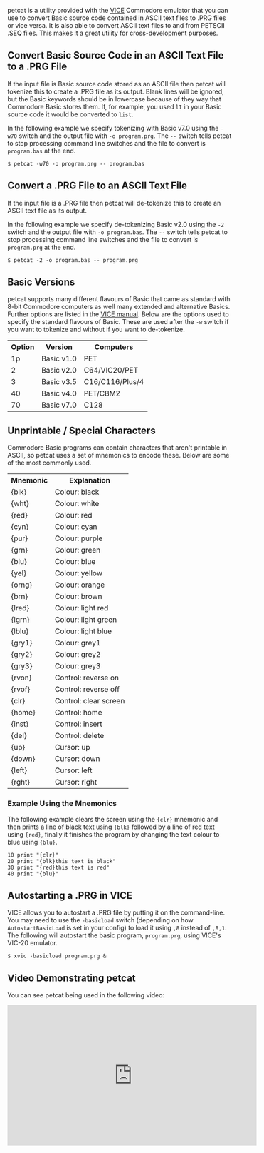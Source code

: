 petcat is a utility provided with the [VICE](http://vice-emu.sourceforge.net/) Commodore emulator that you can use to convert Basic source code contained in ASCII text files to .PRG files or vice versa.  It is also able to convert ASCII text files to and from PETSCII .SEQ files.  This makes it a great utility for cross-development purposes.

## Convert Basic Source Code in an ASCII Text File to a .PRG File

If the input file is Basic source code stored as an ASCII file then petcat will tokenize this to create a .PRG file as its output.  Blank lines will be ignored, but the Basic keywords should be in lowercase because of they way that Commodore Basic stores them.  If, for example, you used `lI` in your Basic source code it would be converted to `list`.

In the following example we specify tokenizing with Basic v7.0 using the `-w70` switch and the output file with `-o program.prg`.  The `--` switch tells petcat to stop processing command line switches and the file to convert is `program.bas` at the end.


``` text
$ petcat -w70 -o program.prg -- program.bas
```

## Convert a .PRG File to an ASCII Text File

If the input file is a .PRG file then petcat will de-tokenize this to create an ASCII text file as its output.

In the following example we specify de-tokenizing Basic v2.0 using the `-2` switch and the output file with `-o program.bas`.  The `--` switch tells petcat to stop processing command line switches and the file to convert is `program.prg` at the end.

``` text
$ petcat -2 -o program.bas -- program.prg
```


## Basic Versions

petcat supports many different flavours of Basic that came as standard with 8-bit Commodore computers as well many extended and alternative Basics.  Further options are listed in the [VICE manual](http://vice-emu.sourceforge.net/vice_15.html).  Below are the options used to specify the standard flavours of Basic.  These are used after the `-w` switch if you want to tokenize and without if you want to de-tokenize.

<table class="neatTable">
  <tr><th>Option</th><th>Version</th><th>Computers</th></tr>
  <tr><td>1p</td><td>Basic v1.0</td><td>PET</td></tr>
  <tr><td>2</td><td>Basic v2.0</td><td>C64/VIC20/PET</td></tr>
  <tr><td>3</td><td>Basic v3.5</td><td>C16/C116/Plus/4</td></tr>
  <tr><td>40</td><td>Basic v4.0</td><td>PET/CBM2</td></tr>
  <tr><td>70</td><td>Basic v7.0</td><td>C128</td></tr>
</table>

## Unprintable / Special Characters

Commodore Basic programs can contain characters that aren't printable in ASCII, so petcat uses a set of mnemonics to encode these.  Below are some of the most commonly used.

<table class="neatTable">
  <tr><th>Mnemonic</th><th>Explanation</th></tr>
  <tr><td>{blk}</td><td>Colour: black</td></tr>
  <tr><td>{wht}</td><td>Colour: white</td></tr>
  <tr><td>{red}</td><td>Colour: red</td></tr>
  <tr><td>{cyn}</td><td>Colour: cyan</td></tr>
  <tr><td>{pur}</td><td>Colour: purple</td></tr>
  <tr><td>{grn}</td><td>Colour: green</td></tr>
  <tr><td>{blu}</td><td>Colour: blue</td></tr>
  <tr><td>{yel}</td><td>Colour: yellow</td></tr>
  <tr><td>{orng}</td><td>Colour: orange</td></tr>
  <tr><td>{brn}</td><td>Colour: brown</td></tr>
  <tr><td>{lred}</td><td>Colour: light red</td></tr>
  <tr><td>{lgrn}</td><td>Colour: light green</td></tr>
  <tr><td>{lblu}</td><td>Colour: light blue</td></tr>
  <tr><td>{gry1}</td><td>Colour: grey1</td></tr>
  <tr><td>{gry2}</td><td>Colour: grey2</td></tr>
  <tr><td>{gry3}</td><td>Colour: grey3</td></tr>
  <tr><td>{rvon}</td><td>Control: reverse on</td></tr>
  <tr><td>{rvof}</td><td>Control: reverse off</td></tr>
  <tr><td>{clr}</td><td>Control: clear screen</td></tr>
  <tr><td>{home}</td><td>Control: home</td></tr>
  <tr><td>{inst}</td><td>Control: insert</td></tr>
  <tr><td>{del}</td><td>Control: delete</td></tr>
  <tr><td>{up}</td><td>Cursor: up</td></tr>
  <tr><td>{down}</td><td>Cursor: down</td></tr>
  <tr><td>{left}</td><td>Cursor: left</td></tr>
  <tr><td>{rght}</td><td>Cursor: right</td></tr>
</table>

### Example Using the Mnemonics
The following example clears the screen using the `{clr}` mnemonic and then prints a line of black text using `{blk}` followed by a line of red text using `{red}`, finally it finishes the program by changing the text colour to blue using `{blu}`.

``` basic
10 print "{clr}"
20 print "{blk}this text is black"
30 print "{red}this text is red"
40 print "{blu}"
```

## Autostarting a .PRG in VICE
VICE allows you to autostart a .PRG file by putting it on the command-line.  You may need to use the `-basicload` switch (depending on how `AutostartBasicLoad` is set in your config) to load it using `,8` instead of `,8,1`.  The following will autostart the basic program, `program.prg`, using VICE's VIC-20 emulator.

``` text
$ xvic -basicload program.prg &
```

## Video Demonstrating petcat

You can see petcat being used in the following video:

<div class="youtube-wrapper">
<iframe width="560" height="315" src="https://www.youtube.com/embed/MZHS4qVfmvc" frameborder="0" allow="accelerometer; autoplay; encrypted-media; gyroscope; picture-in-picture" allowfullscreen></iframe>
</div>

